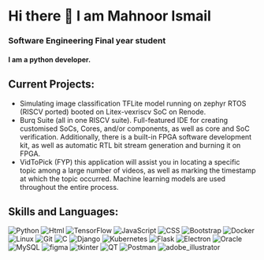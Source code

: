 # Hi there 👋 I am Mahnoor Ismail
### Software Engineering Final year student
#### I am a python developer.
## Current Projects:
- Simulating image classification TFLite model running on zephyr RTOS (RISCV ported) booted on Litex-vexriscv SoC on Renode.
- Burq Suite (all in one RISCV suite). Full-featured IDE for creating customised SoCs, Cores, and/or components, as well as core and SoC verification. Additionally, there is a built-in FPGA software development kit, as well as automatic RTL bit stream generation and burning it on FPGA.
- VidToPick (FYP) this application will assist you in locating a specific topic among a large number of videos, as well as marking the timestamp at which the topic occurred. Machine learning models are used throughout the entire process.
## Skills and Languages:
![Python](https://img.shields.io/badge/python-%230175C2.svg?style=for-the-badge&logo=python&logoColor=green)
![Html](https://img.shields.io/badge/Html-%2302569B.svg?style=for-the-badge&logo=html5&logoColor=white)
![TensorFlow](https://img.shields.io/badge/TensorFlow-%23FF6F00.svg?style=for-the-badge&logo=TensorFlow&logoColor=white)
![JavaScript](https://img.shields.io/badge/javascript-%23323330.svg?style=for-the-badge&logo=javascript&logoColor=%23F7DF1E)
![CSS](https://img.shields.io/badge/CSS-%2335495e.svg?style=for-the-badge&logo=CSS3&logoColor=%234FC08D)
![Bootstrap](https://img.shields.io/badge/Bootstrap-E10098?style=for-the-badge&logo=Bootstrap&logoColor=purple)
![Docker](https://img.shields.io/badge/docker-E10098?style=for-the-badge&logo=docker&logoColor=blue)
![Linux](https://img.shields.io/badge/linux-E10098?style=for-the-badge&logo=linux&logoColor=white)
![Git](https://img.shields.io/badge/git-E10098?style=for-the-badge&logo=git&logoColor=orange)
![C](https://img.shields.io/badge/-GraphQL-E10098?style=for-the-badge&logo=graphql&logoColor=white)
![Django](https://img.shields.io/badge/C-E10098?style=for-the-badge&logo=C&logoColor=white)
![Kubernetes](https://img.shields.io/badge/Kubernetes-E10098?style=for-the-badge&logo=Kubernetes&logoColor=white)
![Flask](https://img.shields.io/badge/flask-E10098?style=for-the-badge&logo=flask&logoColor=white)
![Electron](https://img.shields.io/badge/electron-E10098?style=for-the-badge&logo=electron&logoColor=white)
![Oracle](https://img.shields.io/badge/oracle-E10098?style=for-the-badge&logo=oracle&logoColor=white)
![MySQL](https://img.shields.io/badge/-mysql-E10098?style=for-the-badge&logo=mysql&logoColor=white)
![figma](https://img.shields.io/badge/figma-E10098?style=for-the-badge&logo=figma&logoColor=white)
![tkinter](https://img.shields.io/badge/tkinter-E10098?style=for-the-badge&logo=tkinter&logoColor=white)
![QT](https://img.shields.io/badge/QT-E10098?style=for-the-badge&logo=QT&logoColor=white)
![Postman](https://img.shields.io/badge/postman-E10098?style=for-the-badge&logo=postman&logoColor=white)
![adobe_illustrator](https://img.shields.io/badge/adobe_illustrator-E10098?style=for-the-badge&logo=adobe-illustrator&logoColor=white)

<!--
**Mahnoor-ismail01/Mahnoor-ismail01** is a ✨ _special_ ✨ repository because its `README.md` (this file) appears on your GitHub profile.

Here are some ideas to get you started:

- 🔭 I’m currently working on ...
- 🌱 I’m currently learning ...
- 👯 I’m looking to collaborate on ...
- 🤔 I’m looking for help with ...
- 💬 Ask me about ...
- 📫 How to reach me: ...
- 😄 Pronouns: ...
- ⚡ Fun fact: ...
-->
